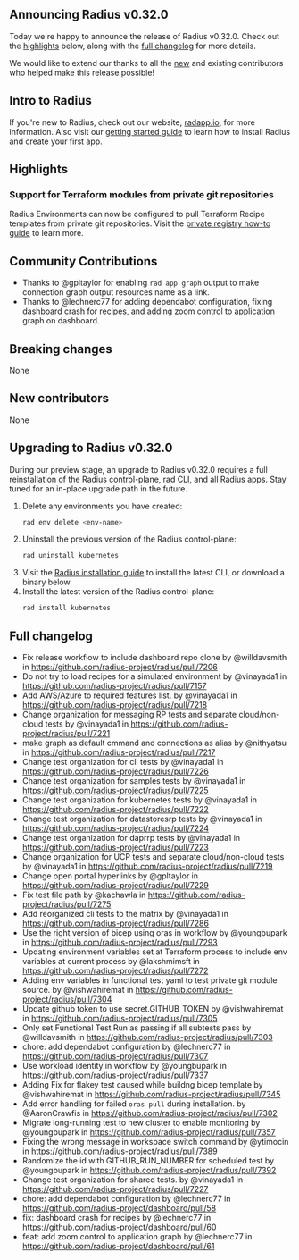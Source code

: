 ## Announcing Radius v0.32.0

Today we're happy to announce the release of Radius v0.32.0. Check out the [highlights](#highlights) below, along with the [full changelog](#full-changelog) for more details.

We would like to extend our thanks to all the [new](#new-contributors) and existing contributors who helped make this release possible!

## Intro to Radius

If you're new to Radius, check out our website, [radapp.io](https://radapp.io), for more information. Also visit our [getting started guide](https://docs.radapp.io/getting-started/) to learn how to install Radius and create your first app.

## Highlights

### Support for Terraform modules from private git repositories

Radius Environments can now be configured to pull Terraform Recipe templates from private git repositories. Visit the [private registry how-to guide](https://docs.radapp.io/guides/recipes/howto-private-registry/) to learn more.

## Community Contributions

- Thanks to @gpltaylor for enabling `rad app graph` output to make connection graph output resources name as a link.
- Thanks to @lechnerc77 for adding dependabot configuration, fixing dashboard crash for recipes, and adding zoom control to application graph on dashboard.

## Breaking changes

None

## New contributors

None

## Upgrading to Radius v0.32.0

During our preview stage, an upgrade to Radius v0.32.0 requires a full reinstallation of the Radius control-plane, rad CLI, and all Radius apps. Stay tuned for an in-place upgrade path in the future.

1. Delete any environments you have created:
   ```bash
   rad env delete <env-name>
   ```
1. Uninstall the previous version of the Radius control-plane:
   ```bash
   rad uninstall kubernetes
   ```
1. Visit the [Radius installation guide](https://docs.radapp.io/getting-started/install/) to install the latest CLI, or download a binary below
1. Install the latest version of the Radius control-plane:
   ```bash
   rad install kubernetes
   ```

## Full changelog

* Fix release workflow to include dashboard repo clone by @willdavsmith in https://github.com/radius-project/radius/pull/7206
* Do not try to load recipes for a simulated environment by @vinayada1 in https://github.com/radius-project/radius/pull/7157
* Add AWS/Azure to required features list. by @vinayada1 in https://github.com/radius-project/radius/pull/7218
* Change organization for messaging RP tests and separate cloud/non-cloud tests by @vinayada1 in https://github.com/radius-project/radius/pull/7221
* make graph as default cmmand and connections as alias by @nithyatsu in https://github.com/radius-project/radius/pull/7217
* Change test organization for cli tests by @vinayada1 in https://github.com/radius-project/radius/pull/7226
* Change test organization for samples tests by @vinayada1 in https://github.com/radius-project/radius/pull/7225
* Change test organization for kubernetes tests by @vinayada1 in https://github.com/radius-project/radius/pull/7222
* Change test organization for datastoresrp tests by @vinayada1 in https://github.com/radius-project/radius/pull/7224
* Change test organization for daprrp tests by @vinayada1 in https://github.com/radius-project/radius/pull/7223
* Change organization for UCP tests and separate cloud/non-cloud tests by @vinayada1 in https://github.com/radius-project/radius/pull/7219
* Change open portal hyperlinks by @gpltaylor in https://github.com/radius-project/radius/pull/7229
* Fix test file path by @kachawla in https://github.com/radius-project/radius/pull/7275
* Add reorganized cli tests to the matrix by @vinayada1 in https://github.com/radius-project/radius/pull/7286
* Use the right version of bicep using oras in workflow by @youngbupark in https://github.com/radius-project/radius/pull/7293
* Updating environment variables set at Terraform process to include env variables at current process by @lakshmimsft in https://github.com/radius-project/radius/pull/7272
* Adding env variables in functional test yaml to test private git module source. by @vishwahiremat in https://github.com/radius-project/radius/pull/7304
* Update github token to use secret.GITHUB_TOKEN by @vishwahiremat in https://github.com/radius-project/radius/pull/7305
* Only set Functional Test Run as passing if all subtests pass by @willdavsmith in https://github.com/radius-project/radius/pull/7303
* chore: add dependabot configuration by @lechnerc77 in https://github.com/radius-project/radius/pull/7307
* Use workload identity in workflow by @youngbupark in https://github.com/radius-project/radius/pull/7337
* Adding Fix for flakey test caused while buildng bicep template by @vishwahiremat in https://github.com/radius-project/radius/pull/7345
* Add error handling for failed `oras pull` during installation. by @AaronCrawfis in https://github.com/radius-project/radius/pull/7302
* Migrate long-running test to new cluster to enable monitoring by @youngbupark in https://github.com/radius-project/radius/pull/7357
* Fixing the wrong message in workspace switch command by @ytimocin in https://github.com/radius-project/radius/pull/7389
* Randomize the id with GITHUB_RUN_NUMBER for scheduled test  by @youngbupark in https://github.com/radius-project/radius/pull/7392
* Change test organization for shared tests.  by @vinayada1 in https://github.com/radius-project/radius/pull/7227
* chore: add dependabot configuration by @lechnerc77 in https://github.com/radius-project/dashboard/pull/58
* fix: dashboard crash for recipes by @lechnerc77 in https://github.com/radius-project/dashboard/pull/60
* feat: add zoom control to application graph by @lechnerc77 in https://github.com/radius-project/dashboard/pull/61
